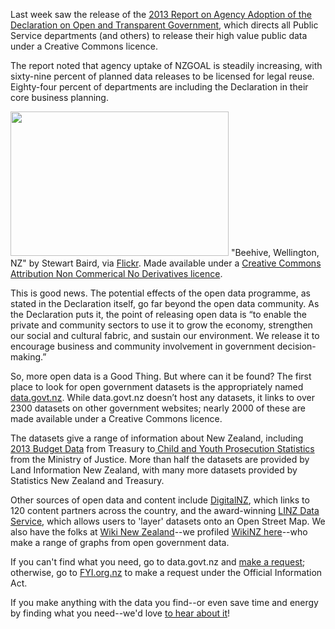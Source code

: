 <html><body><p>Last week saw the release of the <a href="http://ict.govt.nz/programmes/open-and-transparent-government/declaration-open-and-transparent-government/2013-report-adoption-declaration/" target="_blank">2013 Report on Agency Adoption of the Declaration on Open and Transparent Government</a>, which directs all Public Service departments (and others) to release their high value public data under a Creative Commons licence.



The report noted that agency uptake of NZGOAL is steadily increasing, with sixty-nine percent of planned data releases to be licensed for legal reuse. Eighty-four percent of departments are including the Declaration in their core business planning.



<a href="http://creativecommons.org.nz/wp-content/uploads/2013/07/Beehive.jpg"><img class="wp-image-4038 " title="Beehive" src="http://creativecommons.org.nz/wp-content/uploads/2013/07/Beehive.jpg" alt="" width="349" height="231"></a> "Beehive, Wellington, NZ" by Stewart Baird, via <a href="http://www.flickr.com/photos/sxbaird/6256220109/sizes/z/in/photostream/" target="_blank">Flickr</a>. Made available under a <a href="http://creativecommons.org/licenses/by-nc/3.0/nz/" target="_blank">Creative Commons Attribution Non Commerical No Derivatives licence</a>.



This is good news. The potential effects of the open data programme, as stated in the Declaration itself, go far beyond the open data community. As the Declaration puts it, the point of releasing open data is “to enable the private and community sectors to use it to grow the economy, strengthen our social and cultural fabric, and sustain our environment. We release it to encourage business and community involvement in government decision-making.”



So, more open data is a Good Thing. But where can it be found? The first place to look for open government datasets is the appropriately named <a href="https://data.govt.nz/" target="_blank">data.govt.nz</a>. While data.govt.nz doesn’t host any datasets, it links to over 2300 datasets on other government websites; nearly 2000 of these are made available under a Creative Commons licence.



The datasets give a range of information about New Zealand, including <a href="https://data.govt.nz/dataset/show/3230" target="_blank">2013 Budget Data</a> from Treasury to<a href="https://data.govt.nz/dataset/show/3073" target="_blank"> Child and Youth Prosecution Statistics</a> from the Ministry of Justice. More than half the datasets are provided by Land Information New Zealand, with many more datasets provided by Statistics New Zealand and Treasury.



Other sources of open data and content include <a href="http://www.digitalnz.org/" target="_blank">DigitalNZ</a>, which links to 120 content partners across the country, and the award-winning <a href="http://data.linz.govt.nz/" target="_blank">LINZ Data Service</a>, which allows users to 'layer' datasets onto an Open Street Map. We also have the folks at <a href="http://wikinewzealand.org/" target="_blank">Wiki New Zealand</a>--we profiled <a href="http://creativecommons.org.nz/2013/02/wiki-new-zealand/" target="_blank">WikiNZ here</a>--who make a range of graphs from open government data.



If you can't find what you need, go to data.govt.nz and <a href="https://data.govt.nz/requests/" target="_blank">make a request</a>; otherwise, go to <a href="https://fyi.org.nz/" target="_blank">FYI.org.nz</a> to make a request under the Official Information Act.



If you make anything with the data you find--or even save time and energy by finding what you need--we'd love <a href="http://creativecommons.org.nz/contact/" target="_blank">to hear about it</a>!</p></body></html>